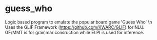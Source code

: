 # guess_who
Logic based program to emulate the popular board game 'Guess Who' \n
Uses the GLIF Framework (https://github.com/KWARC/GLIF) for NLU. GF/MMT is for grammar consruction while ELPI is used for inference.
